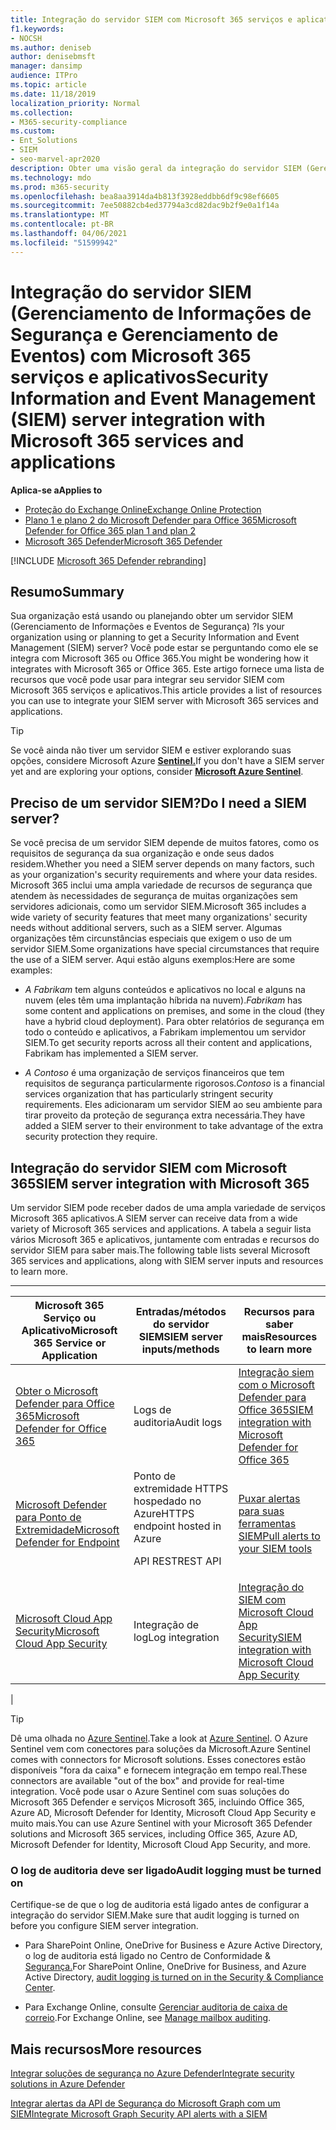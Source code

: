 ```yaml
---
title: Integração do servidor SIEM com Microsoft 365 serviços e aplicativos
f1.keywords:
- NOCSH
ms.author: deniseb
author: denisebmsft
manager: dansimp
audience: ITPro
ms.topic: article
ms.date: 11/18/2019
localization_priority: Normal
ms.collection:
- M365-security-compliance
ms.custom:
- Ent_Solutions
- SIEM
- seo-marvel-apr2020
description: Obter uma visão geral da integração do servidor SIEM (Gerenciamento de Informações e Eventos de Segurança) com seus Microsoft 365 de nuvem e aplicativos
ms.technology: mdo
ms.prod: m365-security
ms.openlocfilehash: bea8aa3914da4b813f3928eddbb6df9c98ef6605
ms.sourcegitcommit: 7ee50882cb4ed37794a3cd82dac9b2f9e0a1f14a
ms.translationtype: MT
ms.contentlocale: pt-BR
ms.lasthandoff: 04/06/2021
ms.locfileid: "51599942"
---
```

# <a name="security-information-and-event-management-siem-server-integration-with-microsoft-365-services-and-applications"></a><span data-ttu-id="e476d-103">Integração do servidor SIEM (Gerenciamento de Informações de Segurança e Gerenciamento de Eventos) com Microsoft 365 serviços e aplicativos</span><span class="sxs-lookup"><span data-stu-id="e476d-103">Security Information and Event Management (SIEM) server integration with Microsoft 365 services and applications</span></span>

<span data-ttu-id="e476d-104">**Aplica-se a**</span><span class="sxs-lookup"><span data-stu-id="e476d-104">**Applies to**</span></span>
- [<span data-ttu-id="e476d-105">Proteção do Exchange Online</span><span class="sxs-lookup"><span data-stu-id="e476d-105">Exchange Online Protection</span></span>](exchange-online-protection-overview.md)
- [<span data-ttu-id="e476d-106">Plano 1 e plano 2 do Microsoft Defender para Office 365</span><span class="sxs-lookup"><span data-stu-id="e476d-106">Microsoft Defender for Office 365 plan 1 and plan 2</span></span>](defender-for-office-365.md)
- [<span data-ttu-id="e476d-107">Microsoft 365 Defender</span><span class="sxs-lookup"><span data-stu-id="e476d-107">Microsoft 365 Defender</span></span>](../defender/microsoft-365-defender.md)

[!INCLUDE [Microsoft 365 Defender rebranding](../includes/microsoft-defender-for-office.md)]

## <a name="summary"></a><span data-ttu-id="e476d-108">Resumo</span><span class="sxs-lookup"><span data-stu-id="e476d-108">Summary</span></span>

<span data-ttu-id="e476d-109">Sua organização está usando ou planejando obter um servidor SIEM (Gerenciamento de Informações e Eventos de Segurança) ?</span><span class="sxs-lookup"><span data-stu-id="e476d-109">Is your organization using or planning to get a Security Information and Event Management (SIEM) server?</span></span> <span data-ttu-id="e476d-110">Você pode estar se perguntando como ele se integra com Microsoft 365 ou Office 365.</span><span class="sxs-lookup"><span data-stu-id="e476d-110">You might be wondering how it integrates with Microsoft 365 or Office 365.</span></span> <span data-ttu-id="e476d-111">Este artigo fornece uma lista de recursos que você pode usar para integrar seu servidor SIEM com Microsoft 365 serviços e aplicativos.</span><span class="sxs-lookup"><span data-stu-id="e476d-111">This article provides a list of resources you can use to integrate your SIEM server with Microsoft 365 services and applications.</span></span>

> [!TIP]
> <span data-ttu-id="e476d-112">Se você ainda não tiver um servidor SIEM e estiver explorando suas opções, considere Microsoft Azure **[Sentinel.](/azure/sentinel/overview)**</span><span class="sxs-lookup"><span data-stu-id="e476d-112">If you don't have a SIEM server yet and are exploring your options, consider **[Microsoft Azure Sentinel](/azure/sentinel/overview)**.</span></span>

## <a name="do-i-need-a-siem-server"></a><span data-ttu-id="e476d-113">Preciso de um servidor SIEM?</span><span class="sxs-lookup"><span data-stu-id="e476d-113">Do I need a SIEM server?</span></span>

<span data-ttu-id="e476d-114">Se você precisa de um servidor SIEM depende de muitos fatores, como os requisitos de segurança da sua organização e onde seus dados residem.</span><span class="sxs-lookup"><span data-stu-id="e476d-114">Whether you need a SIEM server depends on many factors, such as your organization's security requirements and where your data resides.</span></span> <span data-ttu-id="e476d-115">Microsoft 365 inclui uma ampla variedade de recursos de segurança que atendem às necessidades de segurança de muitas organizações sem servidores adicionais, como um servidor SIEM.</span><span class="sxs-lookup"><span data-stu-id="e476d-115">Microsoft 365 includes a wide variety of security features that meet many organizations' security needs without additional servers, such as a SIEM server.</span></span> <span data-ttu-id="e476d-116">Algumas organizações têm circunstâncias especiais que exigem o uso de um servidor SIEM.</span><span class="sxs-lookup"><span data-stu-id="e476d-116">Some organizations have special circumstances that require the use of a SIEM server.</span></span> <span data-ttu-id="e476d-117">Aqui estão alguns exemplos:</span><span class="sxs-lookup"><span data-stu-id="e476d-117">Here are some examples:</span></span>

- <span data-ttu-id="e476d-118">*A Fabrikam* tem alguns conteúdos e aplicativos no local e alguns na nuvem (eles têm uma implantação híbrida na nuvem).</span><span class="sxs-lookup"><span data-stu-id="e476d-118">*Fabrikam* has some content and applications on premises, and some in the cloud (they have a hybrid cloud deployment).</span></span> <span data-ttu-id="e476d-119">Para obter relatórios de segurança em todo o conteúdo e aplicativos, a Fabrikam implementou um servidor SIEM.</span><span class="sxs-lookup"><span data-stu-id="e476d-119">To get security reports across all their content and applications, Fabrikam has implemented a SIEM server.</span></span>

- <span data-ttu-id="e476d-120">*A Contoso* é uma organização de serviços financeiros que tem requisitos de segurança particularmente rigorosos.</span><span class="sxs-lookup"><span data-stu-id="e476d-120">*Contoso* is a financial services organization that has particularly stringent security requirements.</span></span> <span data-ttu-id="e476d-121">Eles adicionaram um servidor SIEM ao seu ambiente para tirar proveito da proteção de segurança extra necessária.</span><span class="sxs-lookup"><span data-stu-id="e476d-121">They have added a SIEM server to their environment to take advantage of the extra security protection they require.</span></span>

## <a name="siem-server-integration-with-microsoft-365"></a><span data-ttu-id="e476d-122">Integração do servidor SIEM com Microsoft 365</span><span class="sxs-lookup"><span data-stu-id="e476d-122">SIEM server integration with Microsoft 365</span></span>

<span data-ttu-id="e476d-123">Um servidor SIEM pode receber dados de uma ampla variedade de serviços Microsoft 365 aplicativos.</span><span class="sxs-lookup"><span data-stu-id="e476d-123">A SIEM server can receive data from a wide variety of Microsoft 365 services and applications.</span></span> <span data-ttu-id="e476d-124">A tabela a seguir lista vários Microsoft 365 e aplicativos, juntamente com entradas e recursos do servidor SIEM para saber mais.</span><span class="sxs-lookup"><span data-stu-id="e476d-124">The following table lists several Microsoft 365 services and applications, along with SIEM server inputs and resources to learn more.</span></span>

****

|<span data-ttu-id="e476d-125">Microsoft 365 Serviço ou Aplicativo</span><span class="sxs-lookup"><span data-stu-id="e476d-125">Microsoft 365 Service or Application</span></span>|<span data-ttu-id="e476d-126">Entradas/métodos do servidor SIEM</span><span class="sxs-lookup"><span data-stu-id="e476d-126">SIEM server inputs/methods</span></span>|<span data-ttu-id="e476d-127">Recursos para saber mais</span><span class="sxs-lookup"><span data-stu-id="e476d-127">Resources to learn more</span></span>|
|---|---|---|
|[<span data-ttu-id="e476d-128">Obter o Microsoft Defender para Office 365</span><span class="sxs-lookup"><span data-stu-id="e476d-128">Microsoft Defender for Office 365</span></span>](defender-for-office-365.md)|<span data-ttu-id="e476d-129">Logs de auditoria</span><span class="sxs-lookup"><span data-stu-id="e476d-129">Audit logs</span></span>|[<span data-ttu-id="e476d-130">Integração siem com o Microsoft Defender para Office 365</span><span class="sxs-lookup"><span data-stu-id="e476d-130">SIEM integration with Microsoft Defender for Office 365</span></span>](siem-integration-with-office-365-ti.md)|
|[<span data-ttu-id="e476d-131">Microsoft Defender para Ponto de Extremidade</span><span class="sxs-lookup"><span data-stu-id="e476d-131">Microsoft Defender for Endpoint</span></span>](/windows/security/threat-protection/)|<span data-ttu-id="e476d-132">Ponto de extremidade HTTPS hospedado no Azure</span><span class="sxs-lookup"><span data-stu-id="e476d-132">HTTPS endpoint hosted in Azure</span></span> <p> <span data-ttu-id="e476d-133">API REST</span><span class="sxs-lookup"><span data-stu-id="e476d-133">REST API</span></span>|[<span data-ttu-id="e476d-134">Puxar alertas para suas ferramentas SIEM</span><span class="sxs-lookup"><span data-stu-id="e476d-134">Pull alerts to your SIEM tools</span></span>](../defender-endpoint/configure-siem.md)|
|[<span data-ttu-id="e476d-135">Microsoft Cloud App Security</span><span class="sxs-lookup"><span data-stu-id="e476d-135">Microsoft Cloud App Security</span></span>](/cloud-app-security/what-is-cloud-app-security)|<span data-ttu-id="e476d-136">Integração de log</span><span class="sxs-lookup"><span data-stu-id="e476d-136">Log integration</span></span>|[<span data-ttu-id="e476d-137">Integração do SIEM com Microsoft Cloud App Security</span><span class="sxs-lookup"><span data-stu-id="e476d-137">SIEM integration with Microsoft Cloud App Security</span></span>](/cloud-app-security/siem)|
|

> [!TIP]
> <span data-ttu-id="e476d-138">Dê uma olhada no [Azure Sentinel](/azure/sentinel/overview).</span><span class="sxs-lookup"><span data-stu-id="e476d-138">Take a look at [Azure Sentinel](/azure/sentinel/overview).</span></span> <span data-ttu-id="e476d-139">O Azure Sentinel vem com conectores para soluções da Microsoft.</span><span class="sxs-lookup"><span data-stu-id="e476d-139">Azure Sentinel comes with connectors for Microsoft solutions.</span></span> <span data-ttu-id="e476d-140">Esses conectores estão disponíveis "fora da caixa" e fornecem integração em tempo real.</span><span class="sxs-lookup"><span data-stu-id="e476d-140">These connectors are available "out of the box" and provide for real-time integration.</span></span> <span data-ttu-id="e476d-141">Você pode usar o Azure Sentinel com suas soluções do Microsoft 365 Defender e serviços Microsoft 365, incluindo Office 365, Azure AD, Microsoft Defender for Identity, Microsoft Cloud App Security e muito mais.</span><span class="sxs-lookup"><span data-stu-id="e476d-141">You can use Azure Sentinel with your Microsoft 365 Defender solutions and Microsoft 365 services, including Office 365, Azure AD, Microsoft Defender for Identity, Microsoft Cloud App Security, and more.</span></span>

### <a name="audit-logging-must-be-turned-on"></a><span data-ttu-id="e476d-142">O log de auditoria deve ser ligado</span><span class="sxs-lookup"><span data-stu-id="e476d-142">Audit logging must be turned on</span></span>

<span data-ttu-id="e476d-143">Certifique-se de que o log de auditoria está ligado antes de configurar a integração do servidor SIEM.</span><span class="sxs-lookup"><span data-stu-id="e476d-143">Make sure that audit logging is turned on before you configure SIEM server integration.</span></span>

- <span data-ttu-id="e476d-144">Para SharePoint Online, OneDrive for Business e Azure Active Directory, o log de auditoria está ligado no Centro de Conformidade & [Segurança.](../../compliance/turn-audit-log-search-on-or-off.md)</span><span class="sxs-lookup"><span data-stu-id="e476d-144">For SharePoint Online, OneDrive for Business, and Azure Active Directory, [audit logging is turned on in the Security & Compliance Center](../../compliance/turn-audit-log-search-on-or-off.md).</span></span>

- <span data-ttu-id="e476d-145">Para Exchange Online, consulte [Gerenciar auditoria de caixa de correio](../../compliance/enable-mailbox-auditing.md).</span><span class="sxs-lookup"><span data-stu-id="e476d-145">For Exchange Online, see [Manage mailbox auditing](../../compliance/enable-mailbox-auditing.md).</span></span>

## <a name="more-resources"></a><span data-ttu-id="e476d-146">Mais recursos</span><span class="sxs-lookup"><span data-stu-id="e476d-146">More resources</span></span>

[<span data-ttu-id="e476d-147">Integrar soluções de segurança no Azure Defender</span><span class="sxs-lookup"><span data-stu-id="e476d-147">Integrate security solutions in Azure Defender</span></span>](/azure/security-center/security-center-partner-integration#exporting-data-to-a-siem)

[<span data-ttu-id="e476d-148">Integrar alertas da API de Segurança do Microsoft Graph com um SIEM</span><span class="sxs-lookup"><span data-stu-id="e476d-148">Integrate Microsoft Graph Security API alerts with a SIEM</span></span>](/graph/security-integration)